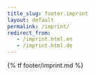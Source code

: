 ```yaml
---
title_slug: footer.imprint
layout: default
permalink: /imprint/
redirect_from:
   - /imprint.html.en
   - /imprint.html.de
---
```


{% tf footer/imprint.md %}
